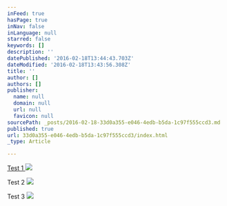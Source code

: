```yaml
---
inFeed: true
hasPage: true
inNav: false
inLanguage: null
starred: false
keywords: []
description: ''
datePublished: '2016-02-18T13:44:43.703Z'
dateModified: '2016-02-18T13:43:56.308Z'
title: ''
author: []
authors: []
publisher:
  name: null
  domain: null
  url: null
  favicon: null
sourcePath: _posts/2016-02-18-33d0a355-e046-4edb-b5da-1c97f555ccd3.md
published: true
url: 33d0a355-e046-4edb-b5da-1c97f555ccd3/index.html
_type: Article

---
```

[Test 1 ][0]
![](https://the-grid-user-content.s3-us-west-2.amazonaws.com/a66d2902-637a-4848-8d7b-f7ab57847115.JPG)

Test 2
![](https://the-grid-user-content.s3-us-west-2.amazonaws.com/bd568f61-3f94-4902-90ff-7580db3e80cc.JPG)

Test 3
![](https://the-grid-user-content.s3-us-west-2.amazonaws.com/3360cf13-35df-4c0b-90aa-dd8476d98b32.JPG)

[0]: www.comicspoint.cz